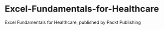 # Excel-Fundamentals-for-Healthcare
Excel Fundamentals for Healthcare, published by Packt Publishing
